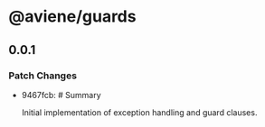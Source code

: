 # @aviene/guards

## 0.0.1

### Patch Changes

- 9467fcb: # Summary

  Initial implementation of exception handling and guard clauses.
